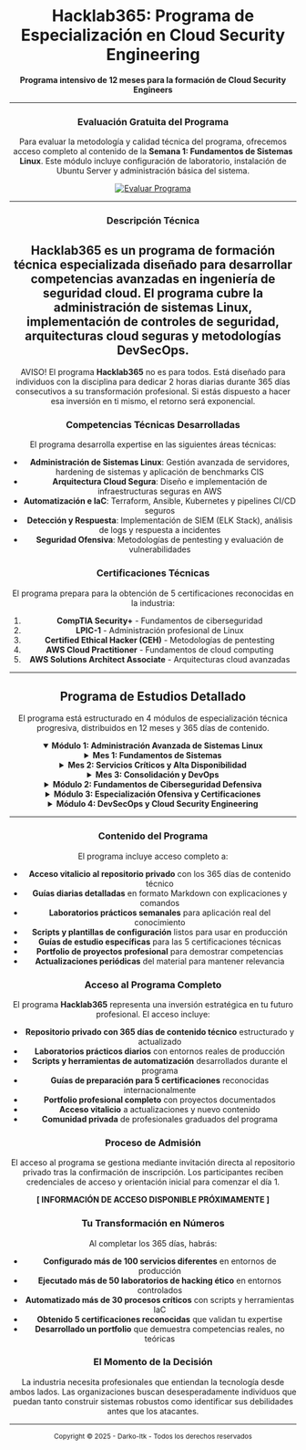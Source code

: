 <!-- 
    ### NOTAS TÉCNICAS ###
    1.  README.md optimizado para profesionales de IT y ciberseguridad
    2.  Diseño minimalista y funcional
    3.  Estructura técnica profesional
-->

<div align="center">
  <!-- <img src="./assets/hacklab365-logo.png" alt="Hacklab365" width="180"/> -->
  <h1>Hacklab365: Programa de Especialización en Cloud Security Engineering</h1>
  <p>
    <strong> Programa intensivo de 12 meses para la formación de Cloud Security Engineers </strong>
      
  </p>

---

### Evaluación Gratuita del Programa

Para evaluar la metodología y calidad técnica del programa, ofrecemos acceso completo al contenido de la **Semana 1: Fundamentos de Sistemas Linux**. Este módulo incluye configuración de laboratorio, instalación de Ubuntu Server y administración básica del sistema.

<div align="center">
  <a href="https://github.com/Darko-ltk/hacklab365/tree/main/modulos/modulo-1-linux-admin">
    <img src="https://img.shields.io/badge/🚀_EVALUAR_PROGRAMA-🐧_Módulo_Linux_Gratuito-blue?style=for-the-badge&logo=linux&logoColor=white&labelColor=darkblue" alt="Evaluar Programa">
  </a>
</div>



---

### Descripción Técnica

Hacklab365 es un programa de formación técnica especializada diseñado para desarrollar competencias avanzadas en ingeniería de seguridad cloud. El programa cubre la administración de sistemas Linux, implementación de controles de seguridad, arquitecturas cloud seguras y metodologías DevSecOps.
---
AVISO! El programa **Hacklab365** no es para todos. Está diseñado para individuos con la disciplina para dedicar 2 horas diarias durante 365 días consecutivos a su transformación profesional. Si estás dispuesto a hacer esa inversión en ti mismo, el retorno será exponencial.

### Competencias Técnicas Desarrolladas

El programa desarrolla expertise en las siguientes áreas técnicas:

- **Administración de Sistemas Linux**: Gestión avanzada de servidores, hardening de sistemas y aplicación de benchmarks CIS
- **Arquitectura Cloud Segura**: Diseño e implementación de infraestructuras seguras en AWS
- **Automatización e IaC**: Terraform, Ansible, Kubernetes y pipelines CI/CD seguros  
- **Detección y Respuesta**: Implementación de SIEM (ELK Stack), análisis de logs y respuesta a incidentes
- **Seguridad Ofensiva**: Metodologías de pentesting y evaluación de vulnerabilidades

### Certificaciones Técnicas

El programa prepara para la obtención de 5 certificaciones reconocidas en la industria:

1. **CompTIA Security+** - Fundamentos de ciberseguridad
2. **LPIC-1** - Administración profesional de Linux  
3. **Certified Ethical Hacker (CEH)** - Metodologías de pentesting
4. **AWS Cloud Practitioner** - Fundamentos de cloud computing
5. **AWS Solutions Architect Associate** - Arquitecturas cloud avanzadas

---

## Programa de Estudios Detallado

El programa está estructurado en 4 módulos de especialización técnica progresiva, distribuidos en 12 meses y 365 días de contenido.

<details open>
<summary><strong>Módulo 1: Administración Avanzada de Sistemas Linux</strong></summary>

<details>
<summary><strong>Mes 1: Fundamentos de Sistemas</strong></summary>

**Día 1:** Configuración del entorno de laboratorio  
**Día 2:** Instalación y configuración inicial  
**Día 3:** Administración básica del sistema  
**Día 4:** Permisos y usuarios básicos  
**Día 5:** Administración de paquetes  
**Día 6:** Servicios del sistema  
**Día 7:** Repaso y laboratorio  
**Día 8:** Redes en Linux I  
**Día 9:** Redes en Linux II  
**Día 10:** SSH avanzado  
**Día 11:** Firewall básico  
**Día 12:** Almacenamiento I  
**Día 13:** LVM (Logical Volume Manager)  
**Día 14:** Laboratorio integrado semana 2  
**Día 15:** Servicios web I - Apache  
**Día 16:** Servicios web II - Nginx  
**Día 17:** Bases de datos I - MySQL  
**Día 18:** Bases de datos II - PostgreSQL  
**Día 19:** PHP y stack LAMP  
**Día 20:** Automatización I - Cron  
**Día 21:** Laboratorio LAMP completo  
**Día 22:** Monitorización I - Básica  
**Día 23:** Logs del sistema  
**Día 24:** Backup y restauración  
**Día 25:** Scripting bash I  
**Día 26:** Scripting bash II  
**Día 27:** Automatización avanzada  
**Día 28:** Examen del mes 1

</details>

<details>
<summary><strong>Mes 2: Servicios Críticos y Alta Disponibilidad</strong></summary>

**Día 29:** Introducción a contenedores  
**Día 30:** Docker básico  
**Día 31:** Docker avanzado  
**Día 32:** Docker Compose  
**Día 33:** Migración a contenedores  
**Día 34:** Container registry  
**Día 35:** Laboratorio Docker  
**Día 36:** Alta disponibilidad I  
**Día 37:** HAProxy configuración  
**Día 38:** Nginx como load balancer  
**Día 39:** Base de datos HA  
**Día 40:** Clustering básico  
**Día 41:** Monitorización II - Nagios  
**Día 42:** Laboratorio HA  
**Día 43:** Zabbix installation  
**Día 44:** Zabbix configuración  
**Día 45:** Métricas avanzadas  
**Día 46:** Sistemas de alertas  
**Día 47:** Log management  
**Día 48:** Performance tuning  
**Día 49:** Laboratorio monitoring  
**Día 50:** Introducción a Kubernetes  
**Día 51:** Objetos básicos de Kubernetes  
**Día 52:** Redes en K8s  
**Día 53:** Almacenamiento en K8s  
**Día 54:** Despliegue de aplicaciones  
**Día 55:** Monitorización en K8s  
**Día 56:** Laboratorio K8s

</details>

<details>
<summary><strong>Mes 3: Consolidación y DevOps</strong></summary>

**Día 57:** Repaso integral meses 1-2  
**Día 58:** Proyecto integrador I  
**Día 59:** Proyecto integrador II  
**Día 60:** Proyecto integrador III  
**Día 61:** Proyecto integrador IV  
**Día 62:** Proyecto integrador V  
**Día 63:** Documentación proyecto  
**Día 64:** Introducción DevOps  
**Día 65:** GitLab CI/CD  
**Día 66:** Infrastructure as Code intro  
**Día 67:** Ansible playbooks  
**Día 68:** Terraform básico  
**Día 69:** Automated deployment  
**Día 70:** Laboratorio DevOps  
**Día 71:** Troubleshooting avanzado  
**Día 72:** Disaster recovery  
**Día 73:** Security hardening I  
**Día 74:** Security hardening II  
**Día 75:** Compliance básico  
**Día 76:** Preparación proyecto final  
**Día 77:** Evaluación Trimestre 1

</details>

</details>

<details>
<summary><strong>Módulo 2: Fundamentos de Ciberseguridad Defensiva</strong></summary>

<details>
<summary><strong>Mes 4: Hardening y Seguridad Defensiva</strong></summary>

**Día 78:** Introducción ciberseguridad  
**Día 79:** Inscripción curso STIC CNI  
**Día 80:** Vulnerabilidades básicas  
**Día 81:** Threat modeling  
**Día 82:** Linux security basics  
**Día 83:** Network security basics  
**Día 84:** Security tools introduction  
**Día 85:** Lynis auditing tool  
**Día 86:** CIS Benchmarks  
**Día 87:** System hardening I  
**Día 88:** System hardening II  
**Día 89:** SSH hardening  
**Día 90:** Web server hardening  
**Día 91:** Database hardening  
**Día 92:** Firewall avanzado  
**Día 93:** Intrusion Detection I  
**Día 94:** Intrusion Detection II  
**Día 95:** Fail2Ban configuration  
**Día 96:** Log analysis  
**Día 97:** Security monitoring  
**Día 98:** Laboratorio hardening  
**Día 99:** Encryption basics  
**Día 100:** Inicio curso STIC CNI  
**Día 101:** Práctica curso STIC  
**Día 102:** Disk encryption  
**Día 103:** Práctica STIC SSL/TLS  
**Día 104:** VPN configuration  
**Día 105:** Laboratorio curso STIC

</details>

<details>
<summary><strong>Mes 5: Preparación CompTIA Security+</strong></summary>

**Día 106:** CompTIA Security+ introduction  
**Día 107:** LinkedIn Learning inicio  
**Día 108:** Domain 1 continued  
**Día 109:** Domain 1 continued  
**Día 110:** Domain 1 práctica  
**Día 111:** Finalización curso STIC  
**Día 112:** Domain 1 examen práctica  
**Día 113:** Domain 2 Architecture Design  
**Día 114:** Domain 2 continued  
**Día 115:** Domain 2 continued  
**Día 116:** Domain 2 práctica  
**Día 117:** Domain 3 Implementation  
**Día 118:** Domain 3 continued  
**Día 119:** Domains 2-3 examen práctica  
**Día 120:** Domain 4 Operations Incident Response  
**Día 121:** Domain 4 continued  
**Día 122:** Domain 5 Governance Risk Compliance  
**Día 123:** Domain 5 continued  
**Día 124:** Integrated review  
**Día 125:** Performance-based questions  
**Día 126:** Full practice exam  
**Día 127:** Intensive review  
**Día 128:** Final practice exams  
**Día 129:** Exam booking  
**Día 130:** Light review  
**Día 131:** EXAMEN COMPTIA SECURITY+  
**Día 132:** Post-exam activities  
**Día 133:** Celebration y planning

</details>

<details>
<summary><strong>Mes 6: SIEM y Respuesta a Incidentes</strong></summary>

**Día 134:** SIEM concepts  
**Día 135:** ELK Stack introduction  
**Día 136:** Elasticsearch installation  
**Día 137:** Logstash configuration  
**Día 138:** Kibana setup  
**Día 139:** Beats configuration  
**Día 140:** ELK integration lab  
**Día 141:** Log sources configuration  
**Día 142:** Log parsing and filtering  
**Día 143:** Security use cases  
**Día 144:** Alerting configuration  
**Día 145:** Dashboard development  
**Día 146:** Wazuh integration  
**Día 147:** OSSIM/OSSEC introduction  
**Día 148:** Incident response framework  
**Día 149:** TheHive installation  
**Día 150:** Cortex analyzers  
**Día 151:** Incident playbooks  
**Día 152:** Forensics basics  
**Día 153:** Threat hunting introduction  
**Día 154:** Threat intelligence  
**Día 155:** SOC procedures  
**Día 156:** Metrics and KPIs  
**Día 157:** Simulation exercises  
**Día 158:** Case studies  
**Día 159:** Compliance reporting  
**Día 160:** SIEM tuning  
**Día 161:** Final SIEM lab

</details>

</details>

<details>
<summary><strong>Módulo 3: Especialización Ofensiva y Certificaciones</strong></summary>

<details>
<summary><strong>Mes 7: Preparación LPIC-1</strong></summary>

**Día 162:** Determinar y configurar hardware  
**Día 163:** Gestores de arranque GRUB y UEFI  
**Día 164:** Shared libraries y gestión de librerías  
**Día 165:** Particionado de discos fdisk y gdisk  
**Día 166:** Puntos de montaje y configuración fstab  
**Día 167:** Mantenimiento de filesystems fsck  
**Día 168:** Repaso y laboratorio del módulo  
**Día 169:** Gestores de paquetes Debian dpkg y apt  
**Día 170:** Gestores de paquetes RPM yum y dnf  
**Día 171:** Comandos GNU y Unix pipes redirección  
**Día 172:** Creación monitorización y terminación de procesos  
**Día 173:** Modificación de prioridades de ejecución  
**Día 174:** Búsqueda de texto con expresiones regulares  
**Día 175:** Edición de archivos con vi y vim  
**Día 176:** Repaso completo objetivos examen 101  
**Día 177:** Simulacro de examen 101 parte 1  
**Día 178:** Simulacro de examen 101 parte 2  
**Día 179:** Repaso de áreas débiles identificadas  
**Día 180:** EXAMEN OFICIAL LPIC-1 101  
**Día 181:** Introducción a shells y scripting  
**Día 182:** Personalización del entorno de shell  
**Día 183:** Repaso objetivos examen 102  
**Día 184:** Simulacro de examen 102 parte 1  
**Día 185:** Simulacro de examen 102 parte 2  
**Día 186:** Repaso de áreas débiles  
**Día 187:** EXAMEN OFICIAL LPIC-1 102  
**Día 188:** Actividades post-certificación  
**Día 189:** Descanso y preparación siguiente fase

</details>

<details>
<summary><strong>Mes 8: Ethical Hacking Autodidacta</strong></summary>

**Día 190:** Introducción TryHackMe y configuración VPN  
**Día 191:** Completar ruta Pre-Security Learning Path  
**Día 192:** Continuación Pre-Security Learning Path  
**Día 193:** Inicio Complete Beginner Learning Path  
**Día 194:** Laboratorios prácticos ruta principiante  
**Día 195:** Continuación laboratorios principiante  
**Día 196:** Documentación de hallazgos y metodologías  
**Día 197:** Nmap básico tipos de escaneo  
**Día 198:** Nmap avanzado NSE y evasión  
**Día 199:** Introducción Metasploit Framework  
**Día 200:** Módulos Metasploit auxiliary exploits payloads  
**Día 201:** Explotación de vulnerabilidades conocidas  
**Día 202:** Post-explotación con Meterpreter  
**Día 203:** Laboratorio escaneo y explotación  
**Día 204:** Introducción HackTheBox plataforma  
**Día 205:** Resolución guiada máquina fácil  
**Día 206:** Introducción VulnHub configuración VMs  
**Día 207:** Explotación VM VulnHub Kioptrix  
**Día 208:** Técnicas escalada privilegios Linux  
**Día 209:** Técnicas escalada privilegios Windows  
**Día 210:** Creación reportes pentesting básicos  
**Día 211:** Introducción OWASP Top 10  
**Día 212:** Configuración y uso Burp Suite  
**Día 213:** Explotación XSS Cross-Site Scripting  
**Día 214:** Explotación SQL Injection  
**Día 215:** Explotación Command Injection LFI RFI  
**Día 216:** Práctica PortSwigger Web Security Academy  
**Día 217:** Laboratorio pentest aplicación web completo

</details>

<details>
<summary><strong>Mes 9: Preparación CEH</strong></summary>

**Día 218:** Introducción al Ethical Hacking  
**Día 219:** Footprinting y Reconocimiento  
**Día 220:** Escaneo de Redes  
**Día 221:** Enumeración  
**Día 222:** Análisis de Vulnerabilidades  
**Día 223:** Práctica laboratorio módulos 1-5  
**Día 224:** Examen práctica módulos 1-5  
**Día 225:** Hacking de Sistemas  
**Día 226:** Amenazas de Malware  
**Día 227:** Sniffing  
**Día 228:** Ingeniería Social  
**Día 229:** Denegación de Servicio DoS  
**Día 230:** Práctica laboratorio módulos 6-10  
**Día 231:** Examen práctica módulos 6-10  
**Día 232:** Secuestro de Sesión  
**Día 233:** Evasión IDS Firewalls Honeypots  
**Día 234:** Hacking de Servidores Web  
**Día 235:** Hacking de Aplicaciones Web  
**Día 236:** Inyección SQL  
**Día 237:** Práctica laboratorio módulos 11-15  
**Día 238:** Examen práctica módulos 11-15  
**Día 239:** Hacking de Redes Inalámbricas  
**Día 240:** Hacking de Plataformas Móviles  
**Día 241:** Hacking de IoT y OT  
**Día 242:** Cloud Computing y Criptografía  
**Día 243:** Repaso general y simulacro completo  
**Día 244:** EXAMEN OFICIAL CEH  
**Día 245:** Celebración y preparación último trimestre

</details>

</details>

<details>
<summary><strong>Módulo 4: DevSecOps y Cloud Security Engineering</strong></summary>

<details>
<summary><strong>Mes 10: Integración de Seguridad en DevOps</strong></summary>

**Día 246:** Introducción DevSecOps cultura y principios  
**Día 247:** Aseguramiento pipelines CI/CD gestión secretos  
**Día 248:** Configuración pipeline seguro GitLab CI  
**Día 249:** Análisis composición software SCA OWASP  
**Día 250:** Generación SBOM Software Bill Materials  
**Día 251:** Integración SCA en pipeline  
**Día 252:** Laboratorio pipeline CI/CD con SCA  
**Día 253:** Seguridad Terraform gestión estado variables  
**Día 254:** Escaneo IaC con Checkov  
**Día 255:** Integración Checkov en pipeline CI/CD  
**Día 256:** Seguridad Ansible Vault roles seguros  
**Día 257:** Playbooks Ansible hardening automatizado  
**Día 258:** Aplicación CIS Benchmarks con Ansible  
**Día 259:** Laboratorio pipeline infraestructura segura  
**Día 260:** Escaneo imágenes Docker con Trivy  
**Día 261:** Integración Trivy pipeline bloqueo imágenes  
**Día 262:** Hardening Dockerfiles mejores prácticas  
**Día 263:** Seguridad Kubernetes RBAC Pod Security  
**Día 264:** Seguridad Kubernetes Network Policies secretos  
**Día 265:** Despliegue herramientas seguridad K8s Falco  
**Día 266:** Laboratorio pipeline app segura K8s  
**Día 267:** Análisis estático código SAST SonarQube  
**Día 268:** Integración SAST en pipeline  
**Día 269:** Análisis dinámico código DAST OWASP ZAP  
**Día 270:** Integración DAST en pipeline  
**Día 271:** Correlación resultados gestión vulnerabilidades  
**Día 272:** Configuración Security Gates pipeline  
**Día 273:** Laboratorio final DevSecOps completo

</details>

<details>
<summary><strong>Mes 11: Ingeniería de Seguridad en AWS</strong></summary>

**Día 274:** Conceptos cloud responsabilidad compartida  
**Día 275:** Servicios core AWS EC2 S3 VPC RDS  
**Día 276:** Seguridad cumplimiento AWS IAM Organizations  
**Día 277:** Precios y facturación AWS  
**Día 278:** Repaso general simulacros examen  
**Día 279:** EXAMEN OFICIAL AWS Cloud Practitioner  
**Día 280:** Introducción seguridad avanzada AWS  
**Día 281:** AWS IAM roles políticas MFA prácticas  
**Día 282:** Seguridad VPC Security Groups NACLs Endpoints  
**Día 283:** Seguridad S3 políticas bucket cifrado versiones  
**Día 284:** Seguridad EC2 AMIs roles instancia metadatos  
**Día 285:** Seguridad RDS cifrado grupos autenticación  
**Día 286:** Gestión claves AWS KMS  
**Día 287:** Laboratorio arquitectura VPC segura  
**Día 288:** Detección amenazas AWS GuardDuty  
**Día 289:** Escaneo vulnerabilidades Amazon Inspector  
**Día 290:** Protección aplicaciones AWS WAF Shield  
**Día 291:** Centralización hallazgos AWS Security Hub  
**Día 292:** Análisis configuraciones AWS Config  
**Día 293:** Respuesta automatizada incidentes Lambda  
**Día 294:** Laboratorio ecosistema seguridad AWS completo  
**Día 295:** Diseño arquitecturas resilientes Multi-AZ DR  
**Día 296:** Diseño arquitecturas alto rendimiento caching  
**Día 297:** Diseño arquitecturas seguras principios seguridad  
**Día 298:** Diseño arquitecturas optimizadas coste Spot S3  
**Día 299:** Repaso general simulacros examen  
**Día 300:** EXAMEN OFICIAL AWS Solutions Architect Associate  
**Día 301:** Celebración preparación proyecto final

</details>

<details>
<summary><strong>Mes 12: Proyectos Finales y Preparación Profesional</strong></summary>

**Día 302:** Optimización perfil GitHub reclutadores  
**Día 303:** Creación README perfil profesional  
**Día 304:** Documentación técnica proyectos anteriores  
**Día 305:** Proyecto 1 planificación hardening servidor  
**Día 306:** Proyecto 1 ejecución CIS Benchmarks Ansible  
**Día 307:** Proyecto 1 documentación README proyecto  
**Día 308:** Publicación Proyecto 1 portfolio  
**Día 309:** Proyecto 2 planificación arquitectura web AWS  
**Día 310:** Proyecto 2 ejecución despliegue Terraform  
**Día 311:** Proyecto 2 configuración Security Groups WAF  
**Día 312:** Proyecto 2 validación pruebas seguridad  
**Día 313:** Proyecto 2 documentación diagramas arquitectura  
**Día 314:** Proyecto 2 documentación README proyecto  
**Día 315:** Publicación Proyecto 2 portfolio  
**Día 316:** Proyecto 3 planificación pipeline CI/CD seguro  
**Día 317:** Proyecto 3 ejecución pipeline GitLab CI  
**Día 318:** Proyecto 3 integración SAST DAST SCA  
**Día 319:** Proyecto 3 integración escaneo IaC contenedores  
**Día 320:** Proyecto 3 validación pruebas extremo extremo  
**Día 321:** Proyecto 3 documentación README proyecto  
**Día 322:** Publicación Proyecto 3 portfolio  
**Día 323:** Creación CV técnico orientado resultados  
**Día 324:** Optimización perfil LinkedIn reclutadores  
**Día 325:** Estrategias networking búsqueda empleo  
**Día 326:** Preparación entrevistas RRHH contar historia  
**Día 327:** Preparación entrevistas técnicas preguntas comunes  
**Día 328:** Simulacros entrevistas peer-to-peer  
**Día 329:** Revisión final CV LinkedIn portfolio  
**Día 330:** Aplicación ofertas entrevistas negociación  
**Día 331:** Continuación aplicaciones y entrevistas  
**Día 332:** Seguimiento aplicaciones y networking  
**Día 333:** Preparación entrevistas técnicas avanzadas  
**Día 334:** Negociación ofertas y evaluación propuestas  
**Día 335:** Continuación proceso selección  
**Día 336:** Networking eventos y conferencias  
**Día 337:** Actualización portfolio con feedback  
**Día 338:** Preparación casos estudio entrevistas  
**Día 339:** Seguimiento activo aplicaciones  
**Día 340:** Evaluación y ajuste estrategia búsqueda  
**Día 341:** Continuación entrevistas y seguimientos  
**Día 342:** Networking con profesionales sector  
**Día 343:** Actualización CV con nuevos proyectos  
**Día 344:** Preparación presentaciones técnicas  
**Día 345:** Seguimiento ofertas y negociaciones  
**Día 346:** Evaluación propuestas laborales  
**Día 347:** Decisión final ofertas trabajo  
**Día 348:** Preparación incorporación nuevo puesto  
**Día 349:** Últimos ajustes documentación profesional  
**Día 350:** Networking mantenimiento contactos  
**Día 351:** Planificación desarrollo profesional continuo  
**Día 352:** Evaluación objetivos conseguidos  
**Día 353:** Preparación transición laboral  
**Día 354:** Documentación lecciones aprendidas  
**Día 355:** Planificación formación continua  
**Día 356:** Networking y mentoría otros estudiantes  
**Día 357:** Actualización final portfolio  
**Día 358:** Preparación última semana programa  
**Día 359:** Reflexión sobre transformación profesional  
**Día 360:** Preparación ceremonia finalización  
**Día 361:** Repaso completo contenido curso  
**Día 362:** Contribución proyectos Open Source  
**Día 363:** Planificación aprendizaje continuo  
**Día 364:** Sesión mentoría estrategia carrera  
**Día 365:** FIN DEL RETO lanzamiento carrera Cloud Security Engineer

</details>

</details>

---

### Contenido del Programa

El programa incluye acceso completo a:

- **Acceso vitalicio al repositorio privado** con los 365 días de contenido técnico
- **Guías diarias detalladas** en formato Markdown con explicaciones y comandos
- **Laboratorios prácticos semanales** para aplicación real del conocimiento
- **Scripts y plantillas de configuración** listos para usar en producción
- **Guías de estudio específicas** para las 5 certificaciones técnicas
- **Portfolio de proyectos profesional** para demostrar competencias
- **Actualizaciones periódicas** del material para mantener relevancia


### **Acceso al Programa Completo**

El programa **Hacklab365** representa una inversión estratégica en tu futuro profesional. El acceso incluye:

- **Repositorio privado con 365 días de contenido técnico** estructurado y actualizado
- **Laboratorios prácticos diarios** con entornos reales de producción
- **Scripts y herramientas de automatización** desarrollados durante el programa
- **Guías de preparación para 5 certificaciones** reconocidas internacionalmente
- **Portfolio profesional completo** con proyectos documentados
- **Acceso vitalicio** a actualizaciones y nuevo contenido
- **Comunidad privada** de profesionales graduados del programa

### **Proceso de Admisión**

El acceso al programa se gestiona mediante invitación directa al repositorio privado tras la confirmación de inscripción. Los participantes reciben credenciales de acceso y orientación inicial para comenzar el día 1.

<div align="center">
  <strong>[ INFORMACIÓN DE ACCESO DISPONIBLE PRÓXIMAMENTE ]</strong>
</div>


### **Tu Transformación en Números**

Al completar los 365 días, habrás:

- **Configurado más de 100 servicios diferentes** en entornos de producción
- **Ejecutado más de 50 laboratorios de hacking ético** en entornos controlados  
- **Automatizado más de 30 procesos críticos** con scripts y herramientas IaC
- **Obtenido 5 certificaciones reconocidas** que validan tu expertise
- **Desarrollado un portfolio** que demuestra competencias reales, no teóricas

### **El Momento de la Decisión**

La industria necesita profesionales que entiendan la tecnología desde ambos lados. Las organizaciones buscan desesperadamente individuos que puedan tanto construir sistemas robustos como identificar sus debilidades antes que los atacantes.


---


<div align="center">
  <small>Copyright © 2025 - Darko-ltk - Todos los derechos reservados</small>
</div>

<!-- Sección de contenido gratuito para futura implementación -->
<h2 id="semana-1-contenido-de-evaluación"></h2>

<!-- 
    ### PRÓXIMOS PASOS ###
    1. Crear carpeta /semana-01-muestra-gratuita/ con el contenido de los 7 días
    2. Implementar sistema de venta/acceso al repositorio privado
    3. Configurar comunidad privada para graduados del programa
-->


